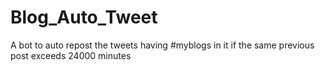 # Blog_Auto_Tweet
A bot to auto repost the tweets having #myblogs in it if the same previous post  exceeds 24000 minutes
